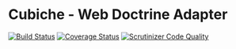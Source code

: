 # Cubiche - Web Doctrine Adapter
[![Build Status](https://travis-ci.org/cubiche/web-doctrine-adapter.svg?branch=master)](https://travis-ci.org/cubiche/web-doctrine-adapter) [![Coverage Status](https://coveralls.io/repos/github/cubiche/web-doctrine-adapter/badge.svg?branch=master)](https://coveralls.io/github/cubiche/web-doctrine-adapter?branch=master) [![Scrutinizer Code Quality](https://scrutinizer-ci.com/g/cubiche/web-doctrine-adapter/badges/quality-score.png?b=master)](https://scrutinizer-ci.com/g/cubiche/web-doctrine-adapter/?branch=master) 
